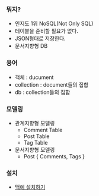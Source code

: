 ### 뭐지?
- 인지도 1위 NoSQL(Not Only SQL)
- 테이블을 준비할 필요가 없다.
- JSON형태로 저장한다.
- 문서지향형 DB

### 용어
- 객체 : ducument
- collection : document들의 집합
- db : collection들의 집합

### 모델링
- 관계지향형 모델링
	- Comment Table
	- Post Table
	- Tag Table
- 문서지향형 모델링
	- Post { Comments, Tags }
  
### 설치
- [맥에 설치하기](https://docs.mongodb.com/manual/tutorial/install-mongodb-on-os-x/)
